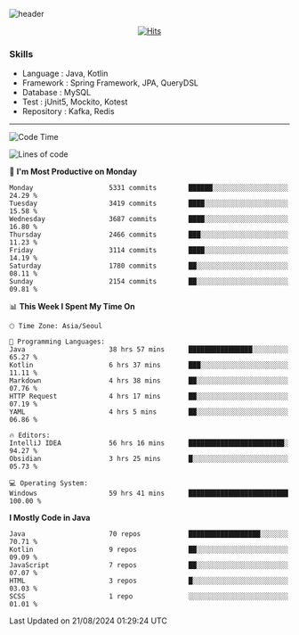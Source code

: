 <!-- Github Profile Readme로 프로필 꾸미기 : https://zzsza.github.io/development/2020/07/10/make-github-profile-readme/ -->

<!-- github theme -->
  <!-- 
    ![header](https://capsule-render.vercel.app/api?type=slice&color=e0f0e3&height=150&section=header&text=beasy&fontSize=45)
  -->
  ![header](https://capsule-render.vercel.app/api?type=soft&color=e0f0e3&height=150&section=header&text=Choi-YongSeok&fontSize=55&animation=twinkling)


<!-- hits count : https://hits.seeyoufarm.com/ -->
<div align=center>
    
  [![Hits](https://hits.seeyoufarm.com/api/count/incr/badge.svg?url=https%3A%2F%2Fgithub.com%2Fchoi-ys&count_bg=%2379C83D&title_bg=%23555555&icon=&icon_color=%23E7E7E7&title=hits&edge_flat=false)](https://hits.seeyoufarm.com)

</div>


<!-- Committed Top Lang -->
<div align=center>
</div>


### Skills
 - Language : Java, Kotlin
 - Framework : Spring Framework, JPA, QueryDSL
 - Database : MySQL
 - Test : jUnit5, Mockito, Kotest
 - Repository : Kafka, Redis

---

<!--START_SECTION:waka-->
![Code Time](http://img.shields.io/badge/Code%20Time-4%2C375%20hrs%2028%20mins-blue)

![Lines of code](https://img.shields.io/badge/From%20Hello%20World%20I%27ve%20Written-15.0%20million%20lines%20of%20code-blue)

📅 **I'm Most Productive on Monday** 

```text
Monday                   5331 commits        ██████░░░░░░░░░░░░░░░░░░░   24.29 % 
Tuesday                  3419 commits        ████░░░░░░░░░░░░░░░░░░░░░   15.58 % 
Wednesday                3687 commits        ████░░░░░░░░░░░░░░░░░░░░░   16.80 % 
Thursday                 2466 commits        ███░░░░░░░░░░░░░░░░░░░░░░   11.23 % 
Friday                   3114 commits        ████░░░░░░░░░░░░░░░░░░░░░   14.19 % 
Saturday                 1780 commits        ██░░░░░░░░░░░░░░░░░░░░░░░   08.11 % 
Sunday                   2154 commits        ██░░░░░░░░░░░░░░░░░░░░░░░   09.81 % 
```


📊 **This Week I Spent My Time On** 

```text
🕑︎ Time Zone: Asia/Seoul

💬 Programming Languages: 
Java                     38 hrs 57 mins      ████████████████░░░░░░░░░   65.27 % 
Kotlin                   6 hrs 37 mins       ███░░░░░░░░░░░░░░░░░░░░░░   11.11 % 
Markdown                 4 hrs 38 mins       ██░░░░░░░░░░░░░░░░░░░░░░░   07.76 % 
HTTP Request             4 hrs 17 mins       ██░░░░░░░░░░░░░░░░░░░░░░░   07.19 % 
YAML                     4 hrs 5 mins        ██░░░░░░░░░░░░░░░░░░░░░░░   06.86 % 

🔥 Editors: 
IntelliJ IDEA            56 hrs 16 mins      ████████████████████████░   94.27 % 
Obsidian                 3 hrs 25 mins       █░░░░░░░░░░░░░░░░░░░░░░░░   05.73 % 

💻 Operating System: 
Windows                  59 hrs 41 mins      █████████████████████████   100.00 % 
```

**I Mostly Code in Java** 

```text
Java                     70 repos            ██████████████████░░░░░░░   70.71 % 
Kotlin                   9 repos             ██░░░░░░░░░░░░░░░░░░░░░░░   09.09 % 
JavaScript               7 repos             ██░░░░░░░░░░░░░░░░░░░░░░░   07.07 % 
HTML                     3 repos             █░░░░░░░░░░░░░░░░░░░░░░░░   03.03 % 
SCSS                     1 repo              ░░░░░░░░░░░░░░░░░░░░░░░░░   01.01 % 
```




 Last Updated on 21/08/2024 01:29:24 UTC
<!--END_SECTION:waka-->

<!-- 
![footer](https://capsule-render.vercel.app/api?section=footer&type=slice&color=e0f0e3)
-->

